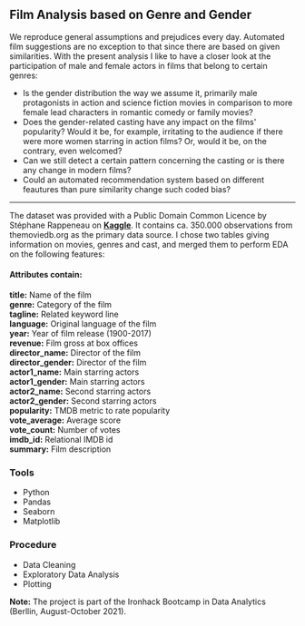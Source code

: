 ## Film Analysis based on Genre and Gender

We reproduce general assumptions and prejudices every day. Automated film suggestions are no exception to that since there are based on given similarities. With the present analysis I like to have a closer look at the participation of male and female actors in films that belong to certain genres:

- Is the gender distribution the way we assume it, primarily male protagonists in action and science fiction movies in comparison to more female lead characters in romantic comedy or family movies?
- Does the gender-related casting have any impact on the films' popularity? Would it be, for example, irritating to the audience if there were more women starring in action films? Or, would it be, on the contrary, even welcomed?
- Can we still detect a certain pattern concerning the casting or is there any change in modern films?
- Could an automated recommendation system based on different feautures than pure similarity change such coded bias?

***

The dataset was provided with a Public Domain Common Licence by Stéphane Rappeneau on __[Kaggle](https://www.kaggle.com/stephanerappeneau/350-000-movies-from-themoviedborg?select=AllMoviesCastingRaw.csv)__. It contains ca. 350.000 observations from themoviedb.org as the primary data source. I chose two tables giving information on movies, genres and cast, and merged them to perform EDA on the following features:

#### Attributes contain:
<b>title:</b> Name of the film<br>
<b>genre:</b> Category of the film<br>
<b>tagline:</b> Related keyword line<br>
<b>language:</b> Original language of the film<br>
<b>year:</b> Year of film release (1900-2017)<br>
<b>revenue:</b> Film gross at box offices<br>
<b>director_name:</b> Director of the film<br>
<b>director_gender:</b> Director of the film<br>
<b>actor1_name:</b> Main starring actors<br>
<b>actor1_gender:</b> Main starring actors<br>
<b>actor2_name:</b> Second starring actors<br>
<b>actor2_gender:</b> Second starring actors<br>
<b>popularity:</b> TMDB metric to rate popularity<br>
<b>vote_average:</b> Average score<br>
<b>vote_count:</b> Number of votes<br>
<b>imdb_id:</b> Relational IMDB id<br>
<b>summary:</b> Film description<br>

### Tools
- Python
- Pandas
- Seaborn
- Matplotlib

### Procedure
- Data Cleaning
- Exploratory Data Analysis
- Plotting

<div class="alert alert-block alert-info">
<b>Note:</b> The project is part of the Ironhack Bootcamp in Data Analytics (Berllin, August-October 2021). </div>

